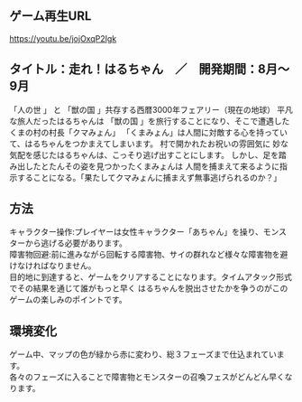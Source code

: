 ゲーム再生URL 
--
https://youtu.be/jojOxqP2Igk


タイトル：走れ！はるちゃん　／　開発期間：8月～9月
--
「人の世 」 と 「獣の国 」共存する西暦3000年フェアリー（現在の地球）
平凡な旅人だったはるちゃんは 「獣の国 」を旅行することになり、そこで遭遇したくまの村の村長「クマみょん」
「くまみょん」は人間に対敵する心を持っていて、はるちゃんをつかまえてしまいます。 村で開かれたお祝いの雰囲気に 
妙な気配を感じたはるちゃんは、こっそり逃げ出すことにします。 しかし、足を踏み出したとたんその姿を見つかったくまみょんは
人間を捕まえて来るように指示することになる。「果たしてクマみょんに捕まえず無事逃げられるのか？」


方法
--
キャラクター操作:プレイヤーは女性キャラクター「あちゃん」を操り、モンスターから逃げる必要があります。<br>
障害物回避:前に進みながら回転する障害物、サイの群れなど様々な障害物を避けなければなりません。<br>
目的地に到達すると、ゲームをクリアすることになります。タイムアタック形式でその結果を通じて誰がもっと早く
はるちゃんを脱出させたかを争うのがこのゲームの楽しみのポイントです。

環境変化
--
ゲーム中、マップの色が緑から赤に変わり、総３フェーズまで仕込まれています。<br>
各々のフェーズに入ることで障害物とモンスターの召喚フェスがどんどん早くなります。


